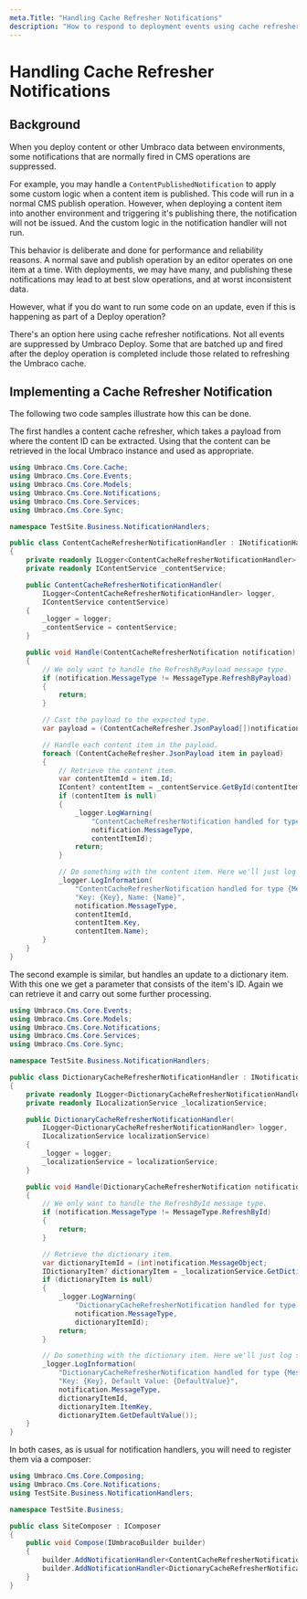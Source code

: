 ```yaml
---
meta.Title: "Handling Cache Refresher Notifications"
description: "How to respond to deployment events using cache refresher notifications"
---
```


# Handling Cache Refresher Notifications

## Background

When you deploy content or other Umbraco data between environments, some notifications that are normally fired in CMS operations are suppressed.

For example, you may handle a `ContentPublishedNotification` to apply some custom logic when a content item is published. This code will run in a normal CMS publish operation. However, when deploying a content item into another environment and triggering it's publishing there, the notification will not be issued. And the custom logic in the notification handler will not run.

This behavior is deliberate and done for performance and reliability reasons. A normal save and publish operation by an editor operates on one item at a time. With deployments, we may have many, and publishing these notifications may lead to at best slow operations, and at worst inconsistent data.

However, what if you do want to run some code on an update, even if this is happening as part of a Deploy operation?

There's an option here using cache refresher notifications. Not all events are suppressed by Umbraco Deploy. Some that are batched up and fired after the deploy operation is completed include those related to refreshing the Umbraco cache.

## Implementing a Cache Refresher Notification

The following two code samples illustrate how this can be done.

The first handles a content cache refresher, which takes a payload from where the content ID can be extracted. Using that the content can be retrieved in the local Umbraco instance and used as appropriate.

```csharp
using Umbraco.Cms.Core.Cache;
using Umbraco.Cms.Core.Events;
using Umbraco.Cms.Core.Models;
using Umbraco.Cms.Core.Notifications;
using Umbraco.Cms.Core.Services;
using Umbraco.Cms.Core.Sync;

namespace TestSite.Business.NotificationHandlers;

public class ContentCacheRefresherNotificationHandler : INotificationHandler<ContentCacheRefresherNotification>
{
    private readonly ILogger<ContentCacheRefresherNotificationHandler> _logger;
    private readonly IContentService _contentService;

    public ContentCacheRefresherNotificationHandler(
        ILogger<ContentCacheRefresherNotificationHandler> logger,
        IContentService contentService)
    {
        _logger = logger;
        _contentService = contentService;
    }

    public void Handle(ContentCacheRefresherNotification notification)
    {
        // We only want to handle the RefreshByPayload message type.
        if (notification.MessageType != MessageType.RefreshByPayload)
        {
            return;
        }

        // Cast the payload to the expected type.
        var payload = (ContentCacheRefresher.JsonPayload[])notification.MessageObject;

        // Handle each content item in the payload.
        foreach (ContentCacheRefresher.JsonPayload item in payload)
        {
            // Retrieve the content item.
            var contentItemId = item.Id;
            IContent? contentItem = _contentService.GetById(contentItemId);
            if (contentItem is null)
            {
                _logger.LogWarning(
                    "ContentCacheRefresherNotification handled for type {MessageType} but content item with Id {Id} could not be found.",
                    notification.MessageType,
                    contentItemId);
                return;
            }

            // Do something with the content item. Here we'll just log some details.
            _logger.LogInformation(
                "ContentCacheRefresherNotification handled for type {MessageType} and id {Id}. " +
                "Key: {Key}, Name: {Name}",
                notification.MessageType,
                contentItemId,
                contentItem.Key,
                contentItem.Name);
        }
    }
}
```

The second example is similar, but handles an update to a dictionary item. With this one we get a parameter that consists of the item's ID. Again we can retrieve it and carry out some further processing.

```csharp
using Umbraco.Cms.Core.Events;
using Umbraco.Cms.Core.Models;
using Umbraco.Cms.Core.Notifications;
using Umbraco.Cms.Core.Services;
using Umbraco.Cms.Core.Sync;

namespace TestSite.Business.NotificationHandlers;

public class DictionaryCacheRefresherNotificationHandler : INotificationHandler<DictionaryCacheRefresherNotification>
{
    private readonly ILogger<DictionaryCacheRefresherNotificationHandler> _logger;
    private readonly ILocalizationService _localizationService;

    public DictionaryCacheRefresherNotificationHandler(
        ILogger<DictionaryCacheRefresherNotificationHandler> logger,
        ILocalizationService localizationService)
    {
        _logger = logger;
        _localizationService = localizationService;
    }

    public void Handle(DictionaryCacheRefresherNotification notification)
    {
        // We only want to handle the RefreshById message type.
        if (notification.MessageType != MessageType.RefreshById)
        {
            return;
        }

        // Retrieve the dictionary item.
        var dictionaryItemId = (int)notification.MessageObject;
        IDictionaryItem? dictionaryItem = _localizationService.GetDictionaryItemById(dictionaryItemId);
        if (dictionaryItem is null)
        {
            _logger.LogWarning(
                "DictionaryCacheRefresherNotification handled for type {MessageType} but dictionary item with Id {Id} could not be found.",
                notification.MessageType,
                dictionaryItemId);
            return;
        }

        // Do something with the dictionary item. Here we'll just log some details.
        _logger.LogInformation(
            "DictionaryCacheRefresherNotification handled for type {MessageType} and id {Id}. " +
            "Key: {Key}, Default Value: {DefaultValue}",
            notification.MessageType,
            dictionaryItemId,
            dictionaryItem.ItemKey,
            dictionaryItem.GetDefaultValue());
    }
}
```

In both cases, as is usual for notification handlers, you will need to register them via a composer:

```csharp
using Umbraco.Cms.Core.Composing;
using Umbraco.Cms.Core.Notifications;
using TestSite.Business.NotificationHandlers;

namespace TestSite.Business;

public class SiteComposer : IComposer
{
    public void Compose(IUmbracoBuilder builder)
    {
        builder.AddNotificationHandler<ContentCacheRefresherNotification, ContentCacheRefresherNotificationHandler>();
        builder.AddNotificationHandler<DictionaryCacheRefresherNotification, DictionaryCacheRefresherNotificationHandler>();
    }
}
```


